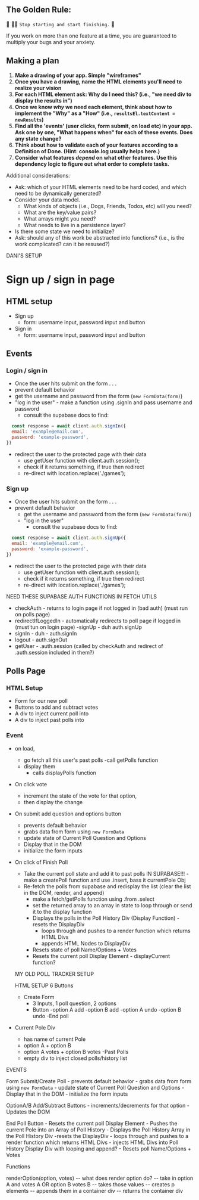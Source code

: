 ## The Golden Rule: 

🦸 🦸‍♂️ `Stop starting and start finishing.` 🏁

If you work on more than one feature at a time, you are guaranteed to multiply your bugs and your anxiety.

## Making a plan

1) **Make a drawing of your app. Simple "wireframes"**
1) **Once you have a drawing, name the HTML elements you'll need to realize your vision**
1) **For each HTML element ask: Why do I need this? (i.e., "we need div to display the results in")** 
1) **Once we know _why_ we need each element, think about how to implement the "Why" as a "How" (i.e., `resultsEl.textContent = newResults`)**
1) **Find all the 'events' (user clicks, form submit, on load etc) in your app. Ask one by one, "What happens when" for each of these events. Does any state change?**
1) **Think about how to validate each of your features according to a Definition of Done. (Hint: console.log usually helps here.)**
1) **Consider what features _depend_ on what other features. Use this dependency logic to figure out what order to complete tasks.**

Additional considerations:
- Ask: which of your HTML elements need to be hard coded, and which need to be dynamically generated?
- Consider your data model. 
  - What kinds of objects (i.e., Dogs, Friends, Todos, etc) will you need? 
  - What are the key/value pairs? 
  - What arrays might you need? 
  - What needs to live in a persistence layer?
- Is there some state we need to initialize?
- Ask: should any of this work be abstracted into functions? (i.e., is the work complicated? can it be resused?)


DANI'S SETUP

# Sign up / sign in page

## HTML setup
- Sign up
  - form: username input, password input and button
- Sign in
  - form: username input, password input and button

## Events
### Login / sign in
  - Once the user hits submit on the form . . .
  - prevent default behavior
  - get the username and password from the form (`new FormData(form)`)
  - "log in the user" - make a function using .signIn and pass username and password
    - consult the supabase docs to find:
```js 
  const response = await client.auth.signIn({
  email: 'example@email.com',
  password: 'example-password',
})
```
- redirect the user to the protected page with their data
    - use getUser function with client.auth.session();
    - check if it returns something, if true then redirect
    - re-direct with location.replace('./games');

### Sign up
  - Once the user hits submit on the form . . .
- prevent default behavior
  - get the username and password from the form (`new FormData(form)`)
  - "log in the user"
    - consult the supabase docs to find:
```js 
  const response = await client.auth.signUp({
  email: 'example@email.com',
  password: 'example-password',
})
```
- redirect the user to the protected page with their data
    - use getUser function with client.auth.session();
    - check if it returns something, if true then redirect
    - re-direct with location.replace('./games');

NEED THESE SUPABASE AUTH FUNCTIONS IN FETCH UTILS
- checkAuth - returns to login page if not logged in (bad auth) (must run on polls page)
- redirectIfLoggedIn - automatically redirects to poll page if logged in (must tun on login page)
-signUp - duh auth.signUp
- signIn - duh - auth.signIn
- logout - auth.signOut
- getUser - .auth.session (called by checkAuth and redirect of .auth.session included in them?)


## Polls Page


### HTML Setup
- Form for our new poll
- Buttons to add and subtract votes
- A div to inject current poll into
- A div to inject past polls into

### Event
- on load, 
  - go fetch all this user's past polls 
    -call getPolls function
  - display them
    - calls displayPolls function

- On click vote
  - increment the state of the vote for that option,
  - then display the change

- On submit add question and options button
    - prevents default behavior
    - grabs data from form using `new FormData`
    - update state of Current Poll Question and Options
    - Display that in the DOM
    - initialize the form inputs

- On click of Finish Poll
  - Take the current poll state and add it to past polls IN SUPABASE!!! 
        - make a createPoll function and use .insert, bass it currentPole Obj
  - Re-fetch the polls from supabase and redisplay the list (clear the list in the DOM, render, and append)
    - make a fetch/getPolls function using .from .select
    - set the returned array to an array in state to loop through or send it to the display function
    - Displays the polls in the Poll History Div (Display Function)
        -resets the DisplayDiv
        - loops through and pushes to a render function which returns HTML Divs
        - appends HTML Nodes to DisplayDiv
    - Resets state  of poll Name/Options + Votes
    - Resets the current poll Display Element - displayCurrent function?




  MY OLD POLL TRACKER SETUP 

  HTML SETUP
6 Buttons
    - Create Form
        - 3 Inputs, 1 poll question, 2 options
        - Button
    -option A add
    -option B add
    -option A undo
    -option B undo
    -End poll
- Current Pole Div
    - has name of current Pole
    - option A + option B
    - option A votes + option B votes
-Past Polls
    - empty div to inject closed polls/history list

EVENTS

Form Submit/Create Poll
    - prevents default behavior
    - grabs data from form using `new FormData`
    - update state of Current Poll Question and Options
    - Display that in the DOM
    - initialize the form inputs

OptionA/B Add/Subtract Buttons
    - increments/decrements for that option
    - Updates the DOM

End Poll Button
    - Resets the current poll Display Element
    - Pushes the current Pole into an Array of Poll History
    - Displays the Poll History Array in the Poll History Div
        -resets the DisplayDiv
        - loops through and pushes to a render function which returns HTML Divs
        - injects HTML Divs into Poll History Display Div with looping and append?
    - Resets poll Name/Options + Votes



Functions

renderOption(option, votes)
-- what does render option do?
-- take in option A and votes A OR option B votes B
-- takes those values
-- creates p elements
-- appends them in a container div
-- returns the container div
